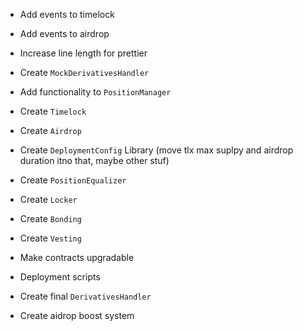- Add events to timelock
- Add events to airdrop

- Increase line length for prettier
- Create `MockDerivativesHandler`
- Add functionality to `PositionManager`
- Create `Timelock`
- Create `Airdrop`
- Create `DeploymentConfig` Library (move tlx max suplpy and airdrop duration itno that, maybe other stuf)
- Create `PositionEqualizer`
- Create `Locker`
- Create `Bonding`
- Create `Vesting`
- Make contracts upgradable
- Deployment scripts
- Create final `DerivativesHandler`
- Create aidrop boost system

